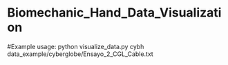 # Biomechanic_Hand_Data_Visualization

#Example usage: python visualize_data.py cybh data_example/cyberglobe/Ensayo_2_CGL_Cable.txt
